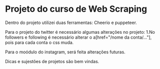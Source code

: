 # Projeto do curso de Web Scraping
Dentro do projeto utilizei duas ferramentas: 
Cheerio e puppeteer.


Para o projeto do twitter é necessário algumas alterações no projeto:
1.No followers e following é necessário alterar o a[href="/nome da conta/..."], pois para cada conta o css muda.

Para o moódulo do instagram, será feita alterações futuras.

Dicas e sujestões de projetos são bem vindas.
